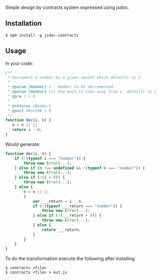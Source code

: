 
Simple design by contracts system expressed using jsdoc.

Installation
--------------

```
$ npm install -g jsdoc-contracts
```


Usage
--------------

In your code:

```javascript
/**
 * Decrement a number by a given amount which defaults to 1
 * 
 * @param {Number} i   Number to be decremented
 * @param {Number} [n] How much to take away from i, defaults to 1
 * @pre i > 0
 * 
 * @returns {Number}
 * @post ##out## > 0
 */
function dec(i, n) {
   n = n || 1;
   return i - n;
}
```

Would generate:

```javascript
function dec(i, n) {
    if (!(typeof i === "number")) {
        throw new Error(...);
    } else if (n !== undefined && !(typeof n === "number")) {
        throw new Error(...);
    } else if (!(i > 0)) {
        throw new Error(...);
    } else {
        n = n || 1;
        {
            var ___return = i - n;
            if (!(typeof ___return === "number")) {
                throw new Error(...);
            } else if (!(___return > 0)) {
                throw new Error(...);
            } else {
                return ___return;
            }
        }
    }
}

```

To do the transformation execute the following after installing

```
$ contracts <file>
$ contracts <file> > out.js
```

